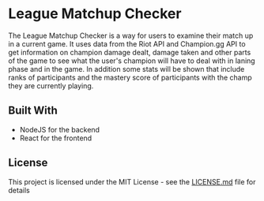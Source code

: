 # League Matchup Checker

The League Matchup Checker is a way for users to examine their match up in a current game. It uses data from the Riot API and Champion.gg API to get information on champion damage dealt, damage taken and other parts of the game to see what the user's champion will have to deal with in laning phase and in the game. In addition some stats will be shown that include ranks of participants and the mastery score of participants with the champ they are currently playing. 

## Built With

* NodeJS for the backend
* React for the frontend

## License

This project is licensed under the MIT License - see the [LICENSE.md](LICENSE.md) file for details

